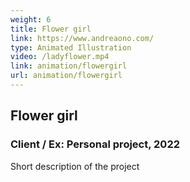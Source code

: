 ```yaml
---
weight: 6
title: Flower girl
link: https://www.andreaono.com/
type: Animated Illustration
video: /ladyflower.mp4
link: animation/flowergirl
url: animation/flowergirl
---
```

## Flower girl

### Client / Ex: Personal project, 2022

Short description of the project 
